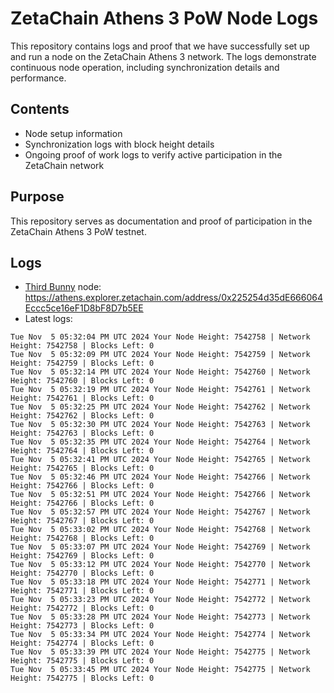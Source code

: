 # ZetaChain Athens 3 PoW Node Logs
This repository contains logs and proof that we have successfully set up and run a node on the ZetaChain Athens 3 network. The logs demonstrate continuous node operation, including synchronization details and performance.

## Contents
- Node setup information
- Synchronization logs with block height details
- Ongoing proof of work logs to verify active participation in the ZetaChain network

## Purpose
This repository serves as documentation and proof of participation in the ZetaChain Athens 3 PoW testnet.

## Logs

- [Third Bunny](https://thirdbunny.xyz/) node: https://athens.explorer.zetachain.com/address/0x225254d35dE666064Eccc5ce16eF1D8bF8D7b5EE
- Latest logs:
```
Tue Nov  5 05:32:04 PM UTC 2024 Your Node Height: 7542758 | Network Height: 7542758 | Blocks Left: 0
Tue Nov  5 05:32:09 PM UTC 2024 Your Node Height: 7542759 | Network Height: 7542759 | Blocks Left: 0
Tue Nov  5 05:32:14 PM UTC 2024 Your Node Height: 7542760 | Network Height: 7542760 | Blocks Left: 0
Tue Nov  5 05:32:19 PM UTC 2024 Your Node Height: 7542761 | Network Height: 7542761 | Blocks Left: 0
Tue Nov  5 05:32:25 PM UTC 2024 Your Node Height: 7542762 | Network Height: 7542762 | Blocks Left: 0
Tue Nov  5 05:32:30 PM UTC 2024 Your Node Height: 7542763 | Network Height: 7542763 | Blocks Left: 0
Tue Nov  5 05:32:35 PM UTC 2024 Your Node Height: 7542764 | Network Height: 7542764 | Blocks Left: 0
Tue Nov  5 05:32:41 PM UTC 2024 Your Node Height: 7542765 | Network Height: 7542765 | Blocks Left: 0
Tue Nov  5 05:32:46 PM UTC 2024 Your Node Height: 7542766 | Network Height: 7542766 | Blocks Left: 0
Tue Nov  5 05:32:51 PM UTC 2024 Your Node Height: 7542766 | Network Height: 7542766 | Blocks Left: 0
Tue Nov  5 05:32:57 PM UTC 2024 Your Node Height: 7542767 | Network Height: 7542767 | Blocks Left: 0
Tue Nov  5 05:33:02 PM UTC 2024 Your Node Height: 7542768 | Network Height: 7542768 | Blocks Left: 0
Tue Nov  5 05:33:07 PM UTC 2024 Your Node Height: 7542769 | Network Height: 7542769 | Blocks Left: 0
Tue Nov  5 05:33:12 PM UTC 2024 Your Node Height: 7542770 | Network Height: 7542770 | Blocks Left: 0
Tue Nov  5 05:33:18 PM UTC 2024 Your Node Height: 7542771 | Network Height: 7542771 | Blocks Left: 0
Tue Nov  5 05:33:23 PM UTC 2024 Your Node Height: 7542772 | Network Height: 7542772 | Blocks Left: 0
Tue Nov  5 05:33:28 PM UTC 2024 Your Node Height: 7542773 | Network Height: 7542773 | Blocks Left: 0
Tue Nov  5 05:33:34 PM UTC 2024 Your Node Height: 7542774 | Network Height: 7542774 | Blocks Left: 0
Tue Nov  5 05:33:39 PM UTC 2024 Your Node Height: 7542775 | Network Height: 7542775 | Blocks Left: 0
Tue Nov  5 05:33:45 PM UTC 2024 Your Node Height: 7542775 | Network Height: 7542775 | Blocks Left: 0
```
